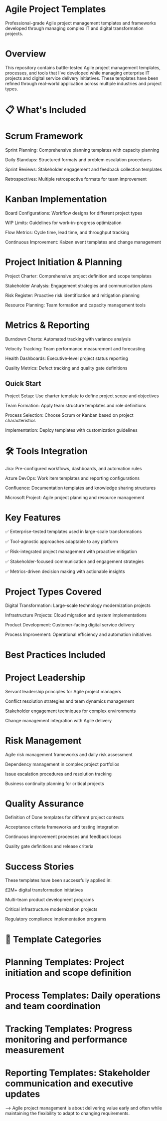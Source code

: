 # Agile Project Templates
Professional-grade Agile project management templates and frameworks developed through managing complex IT and digital transformation projects.

# Overview
This repository contains battle-tested Agile project management templates, processes, and tools that I've developed while managing enterprise IT projects and digital service delivery initiatives. These templates have been refined through real-world application across multiple industries and project types.

# 📋 What's Included
# Scrum Framework

Sprint Planning: Comprehensive planning templates with capacity planning

Daily Standups: Structured formats and problem escalation procedures

Sprint Reviews: Stakeholder engagement and feedback collection templates

Retrospectives: Multiple retrospective formats for team improvement

# Kanban Implementation

Board Configurations: Workflow designs for different project types

WIP Limits: Guidelines for work-in-progress optimization

Flow Metrics: Cycle time, lead time, and throughput tracking

Continuous Improvement: Kaizen event templates and change management

# Project Initiation & Planning

Project Charter: Comprehensive project definition and scope templates

Stakeholder Analysis: Engagement strategies and communication plans

Risk Register: Proactive risk identification and mitigation planning

Resource Planning: Team formation and capacity management tools

# Metrics & Reporting

Burndown Charts: Automated tracking with variance analysis

Velocity Tracking: Team performance measurement and forecasting

Health Dashboards: Executive-level project status reporting

Quality Metrics: Defect tracking and quality gate definitions

## Quick Start

Project Setup: Use charter template to define project scope and objectives

Team Formation: Apply team structure templates and role definitions

Process Selection: Choose Scrum or Kanban based on project characteristics

Implementation: Deploy templates with customization guidelines

# 🛠️ Tools Integration

Jira: Pre-configured workflows, dashboards, and automation rules

Azure DevOps: Work item templates and reporting configurations

Confluence: Documentation templates and knowledge sharing structures

Microsoft Project: Agile project planning and resource management


# Key Features

✅ Enterprise-tested templates used in large-scale transformations

✅ Tool-agnostic approaches adaptable to any platform

✅ Risk-integrated project management with proactive mitigation

✅ Stakeholder-focused communication and engagement strategies

✅ Metrics-driven decision making with actionable insights

# Project Types Covered

Digital Transformation: Large-scale technology modernization projects

Infrastructure Projects: Cloud migration and system implementations

Product Development: Customer-facing digital service delivery

Process Improvement: Operational efficiency and automation initiatives

# Best Practices Included
# Project Leadership

Servant leadership principles for Agile project managers

Conflict resolution strategies and team dynamics management

Stakeholder engagement techniques for complex environments

Change management integration with Agile delivery

# Risk Management

Agile risk management frameworks and daily risk assessment

Dependency management in complex project portfolios

Issue escalation procedures and resolution tracking

Business continuity planning for critical projects

# Quality Assurance

Definition of Done templates for different project contexts

Acceptance criteria frameworks and testing integration

Continuous improvement processes and feedback loops

Quality gate definitions and release criteria

# Success Stories

These templates have been successfully applied in:

£2M+ digital transformation initiatives

Multi-team product development programs

Critical infrastructure modernization projects

Regulatory compliance implementation programs

# 📄 Template Categories

# Planning Templates: Project initiation and scope definition
# Process Templates: Daily operations and team coordination
# Tracking Templates: Progress monitoring and performance measurement
# Reporting Templates: Stakeholder communication and executive updates


--> Agile project management is about delivering value early and often while maintaining the flexibility to adapt to changing requirements.
